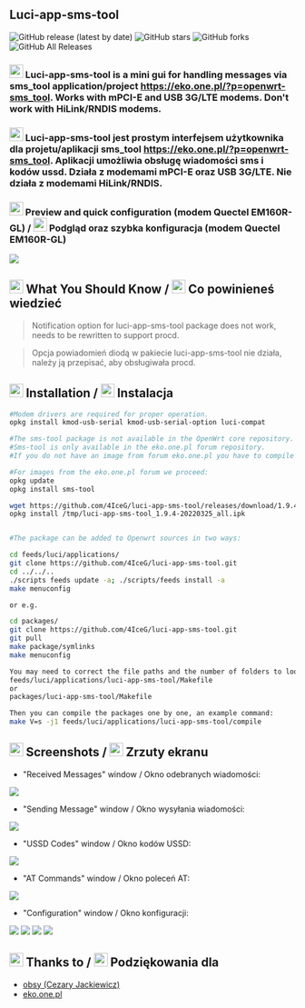 ## Luci-app-sms-tool

![GitHub release (latest by date)](https://img.shields.io/github/v/release/4IceG/luci-app-sms-tool?style=flat-square)
![GitHub stars](https://img.shields.io/github/stars/4IceG/luci-app-sms-tool?style=flat-square)
![GitHub forks](https://img.shields.io/github/forks/4IceG/luci-app-sms-tool?style=flat-square)
![GitHub All Releases](https://img.shields.io/github/downloads/4IceG/luci-app-sms-tool/total)

### <img src="https://raw.githubusercontent.com/4IceG/Personal_data/master/dooffy_design_icons_EU_flags_United_Kingdom.png" height="24"> Luci-app-sms-tool is a mini gui for handling messages via sms_tool application/project https://eko.one.pl/?p=openwrt-sms_tool. Works with mPCI-E and USB 3G/LTE modems. Don't work with HiLink/RNDIS modems.

### <img src="https://raw.githubusercontent.com/4IceG/Personal_data/master/dooffy_design_icons_EU_flags_Poland.png" height="24"> Luci-app-sms-tool jest prostym interfejsem użytkownika dla projetu/aplikacji sms_tool https://eko.one.pl/?p=openwrt-sms_tool. Aplikacji umożliwia obsługę wiadomości sms i kodów ussd. Działa z modemami mPCI-E oraz USB 3G/LTE. Nie działa z modemami HiLink/RNDIS.

### <img src="https://raw.githubusercontent.com/4IceG/Personal_data/master/dooffy_design_icons_EU_flags_United_Kingdom.png" height="24"> Preview and quick configuration (modem Quectel EM160R-GL) / <img src="https://raw.githubusercontent.com/4IceG/Personal_data/master/dooffy_design_icons_EU_flags_Poland.png" height="24"> Podgląd oraz szybka konfiguracja (modem Quectel EM160R-GL)

![](https://github.com/4IceG/Personal_data/blob/master/zrzuty/1.9.4-20220325/1.9.4-20220325.gif?raw=true)

## <img src="https://raw.githubusercontent.com/4IceG/Personal_data/master/dooffy_design_icons_EU_flags_United_Kingdom.png" height="24"> What You Should Know / <img src="https://raw.githubusercontent.com/4IceG/Personal_data/master/dooffy_design_icons_EU_flags_Poland.png" height="24"> Co powinieneś wiedzieć
> Notification option for luci-app-sms-tool package does not work, needs to be rewritten to support procd.

> Opcja powiadomień diodą w pakiecie luci-app-sms-tool nie działa, należy ją przepisać, aby obsługiwała procd.

## <img src="https://raw.githubusercontent.com/4IceG/Personal_data/master/dooffy_design_icons_EU_flags_United_Kingdom.png" height="24"> Installation / <img src="https://raw.githubusercontent.com/4IceG/Personal_data/master/dooffy_design_icons_EU_flags_Poland.png" height="24"> Instalacja
``` bash
#Modem drivers are required for proper operation.
opkg install kmod-usb-serial kmod-usb-serial-option luci-compat

#The sms-tool package is not available in the OpenWrt core repository. 
#Sms-tool is only available in the eko.one.pl forum repository. 
#If you do not have an image from forum eko.one.pl you have to compile the package manually.

#For images from the eko.one.pl forum we proceed:
opkg update
opkg install sms-tool

wget https://github.com/4IceG/luci-app-sms-tool/releases/download/1.9.4-20220325/luci-app-sms-tool_1.9.4-20220325_all.ipk -O /tmp/luci-app-sms-tool_1.9.4-20220325_all.ipk
opkg install /tmp/luci-app-sms-tool_1.9.4-20220325_all.ipk


#The package can be added to Openwrt sources in two ways:

cd feeds/luci/applications/
git clone https://github.com/4IceG/luci-app-sms-tool.git
cd ../../..
./scripts feeds update -a; ./scripts/feeds install -a
make menuconfig

or e.g.

cd packages/
git clone https://github.com/4IceG/luci-app-sms-tool.git
git pull
make package/symlinks
make menuconfig

You may need to correct the file paths and the number of folders to look like this:
feeds/luci/applications/luci-app-sms-tool/Makefile
or
packages/luci-app-sms-tool/Makefile

Then you can compile the packages one by one, an example command:
make V=s -j1 feeds/luci/applications/luci-app-sms-tool/compile
```

## <img src="https://raw.githubusercontent.com/4IceG/Personal_data/master/dooffy_design_icons_EU_flags_United_Kingdom.png" height="24"> Screenshots / <img src="https://raw.githubusercontent.com/4IceG/Personal_data/master/dooffy_design_icons_EU_flags_Poland.png" height="24"> Zrzuty ekranu

- "Received Messages" window / Okno odebranych wiadomości:

![](https://github.com/4IceG/Personal_data/blob/master/zrzuty/1.9.4-20220325/Odebrane%20wiadomo%C5%9Bci%20-%20LuCI.png?raw=true)

- "Sending Message" window / Okno wysyłania wiadomości:

![](https://github.com/4IceG/Personal_data/blob/master/zrzuty/1.9.4-20220325/Wysy%C5%82anie%20wiadomo%C5%9Bci%20-%20LuCI.png?raw=true)

- "USSD Codes" window / Okno kodów USSD:

![](https://github.com/4IceG/Personal_data/blob/master/zrzuty/1.9.4-20220325/Kody%20USSD%20-%20LuCI.png?raw=true)

- "AT Commands" window / Okno poleceń AT:

![](https://github.com/4IceG/Personal_data/blob/master/zrzuty/1.9.4-20220325/Polecenia%20AT%20-%20LuCI.png?raw=true)

- "Configuration" window / Okno konfiguracji:

![](https://github.com/4IceG/Personal_data/blob/master/zrzuty/1.9.4-20220325/Konfiguracja%20-%20LuCI1.png?raw=true)
![](https://github.com/4IceG/Personal_data/blob/master/zrzuty/1.9.4-20220325/Konfiguracja%20-%20LuCI2.png?raw=true)
![](https://github.com/4IceG/Personal_data/blob/master/zrzuty/1.9.4-20220325/Konfiguracja%20-%20LuCI3.png?raw=true)
![](https://github.com/4IceG/Personal_data/blob/master/zrzuty/1.9.4-20220325/Konfiguracja%20-%20LuCI4.png?raw=true)

## <img src="https://raw.githubusercontent.com/4IceG/Personal_data/master/dooffy_design_icons_EU_flags_United_Kingdom.png" height="24"> Thanks to / <img src="https://raw.githubusercontent.com/4IceG/Personal_data/master/dooffy_design_icons_EU_flags_Poland.png" height="24"> Podziękowania dla
- [obsy (Cezary Jackiewicz)](https://github.com/obsy)
- [eko.one.pl](https://eko.one.pl/forum/viewtopic.php?id=20096)
